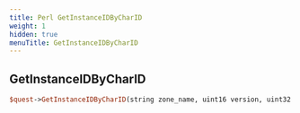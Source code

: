 ```yaml
---
title: Perl GetInstanceIDByCharID
weight: 1
hidden: true
menuTitle: GetInstanceIDByCharID
---
```

## GetInstanceIDByCharID
```perl
$quest->GetInstanceIDByCharID(string zone_name, uint16 version, uint32 char_id)
```